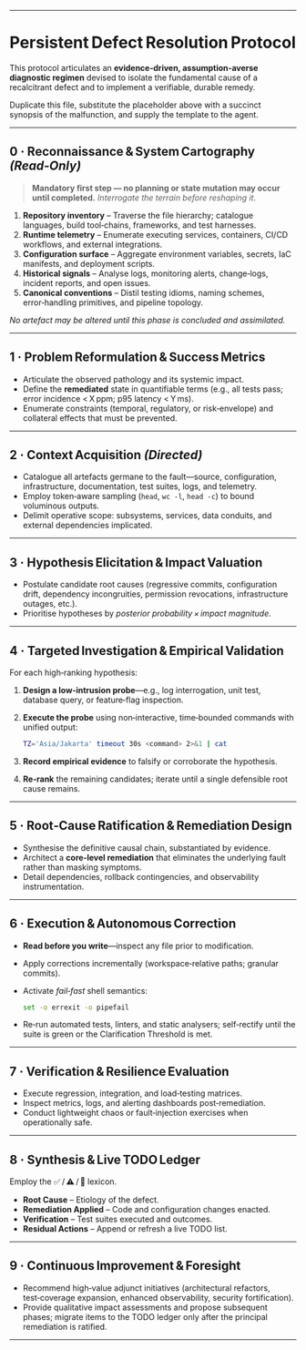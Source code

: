<Concise synopsis of the persistent defect here>

---

# Persistent Defect Resolution Protocol

This protocol articulates an **evidence‑driven, assumption‑averse diagnostic regimen** devised to isolate the fundamental cause of a recalcitrant defect and to implement a verifiable, durable remedy.

Duplicate this file, substitute the placeholder above with a succinct synopsis of the malfunction, and supply the template to the agent.

---

## 0 · Reconnaissance & System Cartography *(Read‑Only)*

> **Mandatory first step — no planning or state mutation may occur until completed.**
> *Interrogate the terrain before reshaping it.*

1. **Repository inventory** – Traverse the file hierarchy; catalogue languages, build tool‑chains, frameworks, and test harnesses.
2. **Runtime telemetry** – Enumerate executing services, containers, CI/CD workflows, and external integrations.
3. **Configuration surface** – Aggregate environment variables, secrets, IaC manifests, and deployment scripts.
4. **Historical signals** – Analyse logs, monitoring alerts, change‑logs, incident reports, and open issues.
5. **Canonical conventions** – Distil testing idioms, naming schemes, error‑handling primitives, and pipeline topology.

*No artefact may be altered until this phase is concluded and assimilated.*

---

## 1 · Problem Reformulation & Success Metrics

* Articulate the observed pathology and its systemic impact.
* Define the **remediated** state in quantifiable terms (e.g., all tests pass; error incidence < X ppm; p95 latency < Y ms).
* Enumerate constraints (temporal, regulatory, or risk‑envelope) and collateral effects that must be prevented.

---

## 2 · Context Acquisition *(Directed)*

* Catalogue all artefacts germane to the fault—source, configuration, infrastructure, documentation, test suites, logs, and telemetry.
* Employ token‑aware sampling (`head`, `wc ‑l`, `head ‑c`) to bound voluminous outputs.
* Delimit operative scope: subsystems, services, data conduits, and external dependencies implicated.

---

## 3 · Hypothesis Elicitation & Impact Valuation

* Postulate candidate root causes (regressive commits, configuration drift, dependency incongruities, permission revocations, infrastructure outages, etc.).
* Prioritise hypotheses by *posterior probability × impact magnitude*.

---

## 4 · Targeted Investigation & Empirical Validation

For each high‑ranking hypothesis:

1. **Design a low‑intrusion probe**—e.g., log interrogation, unit test, database query, or feature‑flag inspection.

2. **Execute the probe** using non‑interactive, time‑bounded commands with unified output:

   ```bash
   TZ='Asia/Jakarta' timeout 30s <command> 2>&1 | cat
   ```

3. **Record empirical evidence** to falsify or corroborate the hypothesis.

4. **Re‑rank** the remaining candidates; iterate until a single defensible root cause remains.

---

## 5 · Root‑Cause Ratification & Remediation Design

* Synthesise the definitive causal chain, substantiated by evidence.
* Architect a **core‑level remediation** that eliminates the underlying fault rather than masking symptoms.
* Detail dependencies, rollback contingencies, and observability instrumentation.

---

## 6 · Execution & Autonomous Correction

* **Read before you write**—inspect any file prior to modification.

* Apply corrections incrementally (workspace‑relative paths; granular commits).

* Activate *fail‑fast* shell semantics:

  ```bash
  set -o errexit -o pipefail
  ```

* Re‑run automated tests, linters, and static analysers; self‑rectify until the suite is green or the Clarification Threshold is met.

---

## 7 · Verification & Resilience Evaluation

* Execute regression, integration, and load‑testing matrices.
* Inspect metrics, logs, and alerting dashboards post‑remediation.
* Conduct lightweight chaos or fault‑injection exercises when operationally safe.

---

## 8 · Synthesis & Live TODO Ledger

Employ the ✅ / ⚠️ / 🚧 lexicon.

* **Root Cause** – Etiology of the defect.
* **Remediation Applied** – Code and configuration changes enacted.
* **Verification** – Test suites executed and outcomes.
* **Residual Actions** – Append or refresh a live TODO list.

---

## 9 · Continuous Improvement & Foresight

* Recommend high‑value adjunct initiatives (architectural refactors, test‑coverage expansion, enhanced observability, security fortification).
* Provide qualitative impact assessments and propose subsequent phases; migrate items to the TODO ledger only after the principal remediation is ratified.

---
